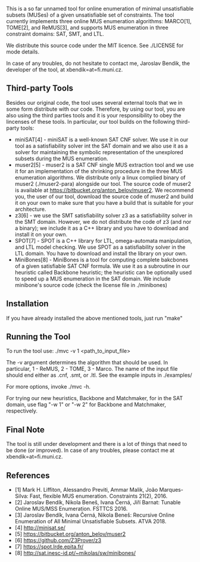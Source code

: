 This is a so far unnamed tool for online enumeration of minimal unsatisfiable subsets (MUSes) of a given unsatisfiable set of constraints. The tool currently implements three online MUS enumeration algorithms: MARCO[1], TOME[2], and ReMUS[3], and supports MUS enumeration in three constraint domains: SAT, SMT, and LTL.


We distribute this source code under the MIT licence. See ./LICENSE for mode details.

In case of any troubles, do not hesitate to contact me, Jaroslav Bendik, the developer of the tool, at xbendik=at=fi.muni.cz.

## Third-party Tools

Besides our original code, the tool uses several external tools that we in some form distribute with our code. Therefore, by using our tool, you are also using the third parties tools and it is your responsibility to obey the lincenses of these tools. In particular, our tool builds on the following third-party tools:
* miniSAT[4] - miniSAT is a well-known SAT CNF solver. We use it in our tool as a satisfiability solver int the SAT domain and we also use it as a solver for maintaining the symbolic representation of the unexplored subsets during the MUS enumeration.
* muser2[5] - muser2 is a SAT CNF single MUS extraction tool and we use it for an implementation of the shrinking procedure in the three MUS enumeration algorithms. We distribute only a linux complied binary of muser2 (./muser2-para) alongside our tool. The source code of muser2 is available at https://bitbucket.org/anton_belov/muser2. We recommend you, the user of our tool, download the source code of muser2 and build it on your own to make sure that you have a build that is suitable for your architecture.
* z3[6] - we use the SMT satisfiability solver z3 as a satisfiability solver in the SMT domain. However, we do not distribute the code of z3 (and nor a binary); we include it as a C++ library and you have to download and install it on your own.
* SPOT[7] - SPOT is a C++ library for LTL, omega-automata manipulation, and LTL model checking. We use SPOT as a satisfiability solver in the LTL domain. You have to download and install the library on your own.
* MiniBones[8] - MiniBones is a tool for computing complete bakcbones of a given satisfiable SAT CNF formula. We use it as a subroutine in our heuristic called Backbone heuristic; the heuristic can be optionally used to speed up a MUS enumeration in the SAT domain. We include minibone's source code (check the license file in ./minibones)

## Installation
If you have already installed the above mentioned tools, just run "make"

## Running the Tool
To run the tool use: ./mvc -v 1 <path_to_input_file>

The -v argument determines the algorithm that should be used. In particular, 1 - ReMUS, 2 - TOME, 3 - Marco. The name of the input file should end either as .cnf, .smt, or .ltl. See the example inputs in ./examples/

For more options, invoke ./mvc -h.

For trying our new heuristics, Backbone and Matchmaker, for in the SAT domain, use flag "-w 1" or "-w 2" for Backbone and Matchmaker, respectively.

## Final Note
The tool is still under development and there is a lot of things that need to be done (or improved). In case of any troubles, please contact me at xbendik=at=fi.muni.cz.

## References
* [1] Mark H. Liffiton, Alessandro Previti, Ammar Malik, João Marques-Silva: Fast, flexible MUS enumeration. Constraints 21(2), 2016.
* [2] Jaroslav Bendík, Nikola Beneš, Ivana Černá, Jiří Barnat: Tunable Online MUS/MSS Enumeration. FSTTCS 2016.
* [3] Jaroslav Bendík, Ivana Černá, Nikola Beneš: Recursive Online Enumeration of All Minimal Unsatisfiable Subsets. ATVA 2018.
* [4] http://minisat.se/
* [5] https://bitbucket.org/anton_belov/muser2
* [6] https://github.com/Z3Prover/z3
* [7] https://spot.lrde.epita.fr/
* [8] http://sat.inesc-id.pt/~mikolas/sw/minibones/
